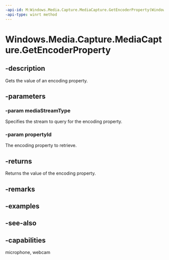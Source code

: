 ```yaml
---
-api-id: M:Windows.Media.Capture.MediaCapture.GetEncoderProperty(Windows.Media.Capture.MediaStreamType,System.Guid)
-api-type: winrt method
---
```


<!-- Method syntax
public object GetEncoderProperty(Windows.Media.Capture.MediaStreamType mediaStreamType, System.Guid propertyId)
-->

# Windows.Media.Capture.MediaCapture.GetEncoderProperty

## -description
Gets the value of an encoding property.

## -parameters
### -param mediaStreamType
Specifies the stream to query for the encoding property.

### -param propertyId
The encoding property to retrieve.

## -returns
Returns the value of the encoding property.

## -remarks

## -examples

## -see-also


## -capabilities
microphone, webcam
